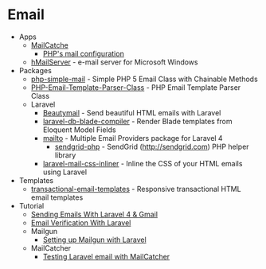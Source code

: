 # Email
* Apps
    - [MailCatche](http://mailcatcher.me/)
        -  [PHP's mail configuration](http://goo.gl/KcTdOI)
    - [hMailServer](https://www.hmailserver.com/) - e-mail server for Microsoft Windows
* Packages
    - [php-simple-mail](https://goo.gl/IKbqyI) - Simple PHP 5 Email Class with Chainable Methods
    - [PHP-Email-Template-Parser-Class](https://goo.gl/VJIFtL) - PHP Email Template Parser Class
    - Laravel
        - [Beautymail](http://goo.gl/c9rQp7) - Send beautiful HTML emails with Laravel
        - [laravel-db-blade-compiler](http://goo.gl/7EwWkc) - Render Blade templates from Eloquent Model Fields
        - [mailto](http://goo.gl/rXLvYz) - Multiple Email Providers package for Laravel 4
            - [sendgrid-php](http://goo.gl/ZxEsGg) - SendGrid (http://sendgrid.com) PHP helper library
        - [laravel-mail-css-inliner](http://goo.gl/BQkjMg) - Inline the CSS of your HTML emails using Laravel
* Templates
    - [transactional-email-templates](http://goo.gl/uNrGCL) - Responsive transactional HTML email templates
* Tutorial
    - [Sending Emails With Laravel 4 & Gmail](http://goo.gl/wN92RS)
    - [Email Verification With Laravel](http://goo.gl/Lzjm5D)
    - Mailgun
        - [Setting up Mailgun with Laravel](http://goo.gl/tsEugh)
    - MailCatcher
        - [Testing Laravel email with MailCatcher](http://goo.gl/f3Gbs5)
